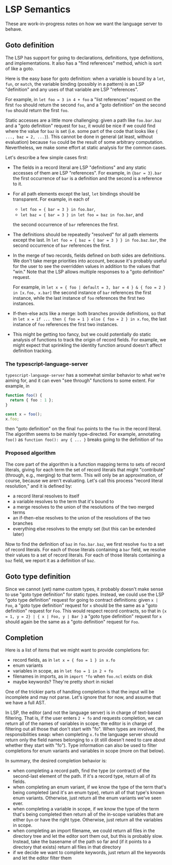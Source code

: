 # LSP Semantics

These are work-in-progress notes on how we want the language server to behave.

## Goto definition

The LSP has support for going to declarations, definitions, type definitions, and implementations. It
also has a "find references" method, which is sort of like a goto.

Here is the easy base for goto definition: when a variable is bound by a
`let`, `fun`, or `match`, the variable binding (possibly in a pattern) is an LSP
"definition" and any uses of that variable are LSP "references".

For example, in `let foo = 3 in 4 + foo` a "list references" request on the
first `foo` should return the second `foo`, and a "goto definition" on the
second `foo` should return the first `foo`.

Static accesses are a little more challenging: given a path like `foo.bar.baz`
and a "goto definition" request for `baz`, it would be nice if we could find
where the value for `baz` is set (i.e. some part of the code that looks like
`{ ..., baz = 2, ...}`). This cannot be done in general (at least, without
evaluation) because `foo` could be the result of some arbitrary computation.
Nevertheless, we make some effort at static analysis for the common cases.

Let's describe a few simple cases first:

- The fields in a record literal
  are LSP "definitions" and any static accesses of them are LSP "references".
  For example, in `{bar = 3}.bar` the first occurrence of `bar` is
  a definition and the second is a reference to it.

- For all path elements except the last, `let` bindings should be transparent.
  For example, in each of

    - `let foo = { bar = 3 } in foo.bar`,
    - `let baz = { bar = 3 } in let foo = baz in foo.bar`, and

  the second occurrence of `bar` references the first. 

- The definitions should be repeatedly "resolved" for all path elements
  except the last.
  In `let foo = { baz = { bar = 3 } } in foo.baz.bar`, the second occurrence
  of `bar` references the first.

- In the merge of two records, fields defined on both sides are definitions.
  We don't take merge priorities into account, because it's probably useful for the user to
  see the overridden values in addition to the values that "win." Note that the LSP allows
  multiple responses to a "goto definition" request.

  For example, in `let x = { foo | default = 3, bar = 4 } & { foo = 2 } in [x.foo, x.bar]`
  the second instance of `bar` references the first instance, while the last instance of `foo`
  references the first two instances.

- If-then-else acts like a merge: both branches provide definitions, so that
  in `let x = if ... then { foo = 1 } else { foo = 2 } in x.foo`, the last instance of `foo`
  references the first two instances.

- This might be getting too fancy, but we could potentially do static analysis of functions
  to track the origin of record fields. For example, we might expect that sprinkling the
  identity function around doesn't affect definition tracking.

### The typescript-language-server

`typescript-language-server` has a somewhat similar behavior to what we're aiming for, and
it can even "see through" functions to some extent.
For example, in

```typescript
function foo() {
  return { foo : 1 };
}

const x = foo();
x.foo;
```

then "goto definition" on the final `foo` points to the `foo` in the record literal.
The algorithm seems to be mainly type-directed. For example, annotating `foo()`
as `function foo(): any { ... }` breaks going to the definition of `foo`

### Proposed algorithm

The core part of the algorithm is a function mapping terms to sets of
record literals, giving for each term the set of record literals that might
"contribute" (through, e.g., merging) to that term. This will only be an
approximation, of course, because we aren't evaluating. Let's call this process
"record literal resolution," and it is defined by:

- a record literal resolves to itself
- a variable resolves to the term that it's bound to
- a merge resolves to the union of the resolutions of the two merged terms
- an if-then-else resolves to the union of the resolutions of the two branches
- everything else resolves to the empty set (but this can be extended later)

Now to find the definition of `baz` in `foo.bar.baz`, we first resolve `foo`
to a set of record literals. For each of those literals containing a `bar` field,
we resolve their values to a set of record literals. For each of those literals
containing a `baz` field, we report it as a definition of `baz`.

## Goto type definition

Since we cannot (yet) name custom types, it probably doesn't make sense to use "goto type definition"
for static types. Instead, we could use the LSP "goto type definition" request for going
to contract definitions: given `x | Foo`, a "goto type definition" request for `x` should be the same
as a "goto definition" request for `Foo`. This would respect record contracts, so that
in `{x = 1, y = 2} | { x | Foo, y | Bar }` a "goto type definition" request for `x` should again
be the same as a "goto definition" request for `Foo`.

## Completion

Here is a list of items that we might want to provide completions for:

- record fields, as in `let x = { foo = 1 } in x.fo`
- enum variants
- variables in scope, as in `let foo = 1 in 2 + fo`
- filenames in imports, as in `import "fo` when `foo.ncl` exists on disk
- maybe keywords? They're pretty short in nickel

One of the trickier parts of handling completion is that the input will be incomplete
and may not parse. Let's ignore that for now, and assume that we have a full AST.

In LSP, the editor (and not the language server) is in charge of text-based filtering.
That is, if the user enters `2 + fo` and requests completion, we can return all of the
names of variables in scope; the editor is in charge of filtering out all those that
don't start with "fo". When types are involved, the responsibilities swap: when
completing `x.fo` the language server should return only the field names belonging
to `x` (it still doesn't need to care about whether they start with "fo").
Type information can also be used to filter completions for enum variants and
variables in scope (more on that below).

In summary, the desired completion behavior is:

- when completing a record path, find the type (or contract) of the second-last
  element of the path. If it's a record type, return all of its fields.
- when completing an enum variant, if we know the type of the term that's being
  completed (and it's an enum type), return all of that type's known enum variants.
  Otherwise, just return all the enum variants we've seen ever.
- when completing a variable in scope, if we know the type of the term that's being
  completed then return all of the in-scope variables that are either `Dyn` or have
  the right type. Otherwise, just return all the variables in scope.
- when completing an import filename, we could return all files in the directory tree
  and let the editor sort them out, but this is probably slow. Instead, take the
  basename of the path so far and (if it points to a directory that exists) return
  all files in that directory
- if we decide we want to complete keywords, just return all the keywords and let
  the editor filter them